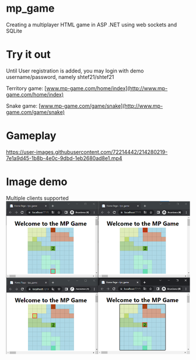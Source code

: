 # mp_game
Creating a multiplayer HTML game in ASP .NET using web sockets and SQLite

# Try it out
Until User registration is added, you may login with demo username/password, namely shtef21/shtef21

Territory game: [www.mp-game.com/home/index](http://www.mp-game.com/home/index)

Snake game: [www.mp-game.com/game/snake](http://www.mp-game.com/game/snake)

# Gameplay
https://user-images.githubusercontent.com/72214442/214280219-7e1a9d45-1b8b-4e0c-9dbd-1eb2680ad8e1.mp4

# Image demo
Multiple clients supported
<img src="demo.png">


